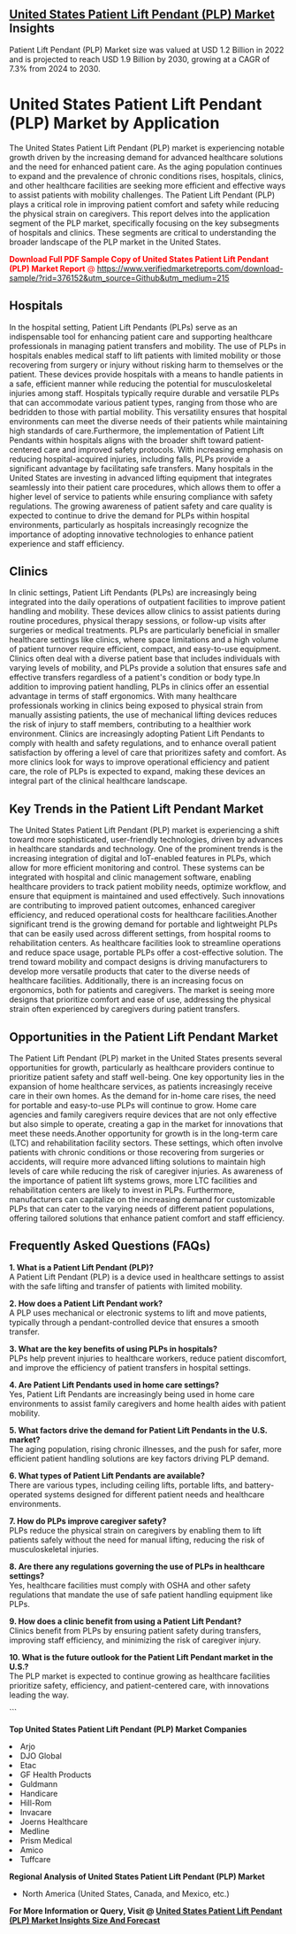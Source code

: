 <h2><a href="https://www.verifiedmarketreports.com/download-sample/?rid=376152&amp;utm_source=Github&amp;utm_medium=215" target="_blank">United States Patient Lift Pendant (PLP) Market</a> Insights</h2><p>Patient Lift Pendant (PLP) Market size was valued at USD 1.2 Billion in 2022 and is projected to reach USD 1.9 Billion by 2030, growing at a CAGR of 7.3% from 2024 to 2030.</p><p><h1>United States Patient Lift Pendant (PLP) Market by Application</h1><p>The United States Patient Lift Pendant (PLP) market is experiencing notable growth driven by the increasing demand for advanced healthcare solutions and the need for enhanced patient care. As the aging population continues to expand and the prevalence of chronic conditions rises, hospitals, clinics, and other healthcare facilities are seeking more efficient and effective ways to assist patients with mobility challenges. The Patient Lift Pendant (PLP) plays a critical role in improving patient comfort and safety while reducing the physical strain on caregivers. This report delves into the application segment of the PLP market, specifically focusing on the key subsegments of hospitals and clinics. These segments are critical to understanding the broader landscape of the PLP market in the United States.<p><span class=""><span style="color: #ff0000;"><strong>Download Full PDF Sample Copy of United States Patient Lift Pendant (PLP) Market Report</strong> @ </span><a href="https://www.verifiedmarketreports.com/download-sample/?rid=376152&amp;utm_source=Github&amp;utm_medium=215" target="_blank">https://www.verifiedmarketreports.com/download-sample/?rid=376152&amp;utm_source=Github&amp;utm_medium=215</a></span></p></p><h2>Hospitals</h2><p>In the hospital setting, Patient Lift Pendants (PLPs) serve as an indispensable tool for enhancing patient care and supporting healthcare professionals in managing patient transfers and mobility. The use of PLPs in hospitals enables medical staff to lift patients with limited mobility or those recovering from surgery or injury without risking harm to themselves or the patient. These devices provide hospitals with a means to handle patients in a safe, efficient manner while reducing the potential for musculoskeletal injuries among staff. Hospitals typically require durable and versatile PLPs that can accommodate various patient types, ranging from those who are bedridden to those with partial mobility. This versatility ensures that hospital environments can meet the diverse needs of their patients while maintaining high standards of care.Furthermore, the implementation of Patient Lift Pendants within hospitals aligns with the broader shift toward patient-centered care and improved safety protocols. With increasing emphasis on reducing hospital-acquired injuries, including falls, PLPs provide a significant advantage by facilitating safe transfers. Many hospitals in the United States are investing in advanced lifting equipment that integrates seamlessly into their patient care procedures, which allows them to offer a higher level of service to patients while ensuring compliance with safety regulations. The growing awareness of patient safety and care quality is expected to continue to drive the demand for PLPs within hospital environments, particularly as hospitals increasingly recognize the importance of adopting innovative technologies to enhance patient experience and staff efficiency.</p><h2>Clinics</h2><p>In clinic settings, Patient Lift Pendants (PLPs) are increasingly being integrated into the daily operations of outpatient facilities to improve patient handling and mobility. These devices allow clinics to assist patients during routine procedures, physical therapy sessions, or follow-up visits after surgeries or medical treatments. PLPs are particularly beneficial in smaller healthcare settings like clinics, where space limitations and a high volume of patient turnover require efficient, compact, and easy-to-use equipment. Clinics often deal with a diverse patient base that includes individuals with varying levels of mobility, and PLPs provide a solution that ensures safe and effective transfers regardless of a patient's condition or body type.In addition to improving patient handling, PLPs in clinics offer an essential advantage in terms of staff ergonomics. With many healthcare professionals working in clinics being exposed to physical strain from manually assisting patients, the use of mechanical lifting devices reduces the risk of injury to staff members, contributing to a healthier work environment. Clinics are increasingly adopting Patient Lift Pendants to comply with health and safety regulations, and to enhance overall patient satisfaction by offering a level of care that prioritizes safety and comfort. As more clinics look for ways to improve operational efficiency and patient care, the role of PLPs is expected to expand, making these devices an integral part of the clinical healthcare landscape.</p><h2>Key Trends in the Patient Lift Pendant Market</h2><p>The United States Patient Lift Pendant (PLP) market is experiencing a shift toward more sophisticated, user-friendly technologies, driven by advances in healthcare standards and technology. One of the prominent trends is the increasing integration of digital and IoT-enabled features in PLPs, which allow for more efficient monitoring and control. These systems can be integrated with hospital and clinic management software, enabling healthcare providers to track patient mobility needs, optimize workflow, and ensure that equipment is maintained and used effectively. Such innovations are contributing to improved patient outcomes, enhanced caregiver efficiency, and reduced operational costs for healthcare facilities.Another significant trend is the growing demand for portable and lightweight PLPs that can be easily used across different settings, from hospital rooms to rehabilitation centers. As healthcare facilities look to streamline operations and reduce space usage, portable PLPs offer a cost-effective solution. The trend toward mobility and compact designs is driving manufacturers to develop more versatile products that cater to the diverse needs of healthcare facilities. Additionally, there is an increasing focus on ergonomics, both for patients and caregivers. The market is seeing more designs that prioritize comfort and ease of use, addressing the physical strain often experienced by caregivers during patient transfers.</p><h2>Opportunities in the Patient Lift Pendant Market</h2><p>The Patient Lift Pendant (PLP) market in the United States presents several opportunities for growth, particularly as healthcare providers continue to prioritize patient safety and staff well-being. One key opportunity lies in the expansion of home healthcare services, as patients increasingly receive care in their own homes. As the demand for in-home care rises, the need for portable and easy-to-use PLPs will continue to grow. Home care agencies and family caregivers require devices that are not only effective but also simple to operate, creating a gap in the market for innovations that meet these needs.Another opportunity for growth is in the long-term care (LTC) and rehabilitation facility sectors. These settings, which often involve patients with chronic conditions or those recovering from surgeries or accidents, will require more advanced lifting solutions to maintain high levels of care while reducing the risk of caregiver injuries. As awareness of the importance of patient lift systems grows, more LTC facilities and rehabilitation centers are likely to invest in PLPs. Furthermore, manufacturers can capitalize on the increasing demand for customizable PLPs that can cater to the varying needs of different patient populations, offering tailored solutions that enhance patient comfort and staff efficiency.</p><h2>Frequently Asked Questions (FAQs)</h2><p><strong>1. What is a Patient Lift Pendant (PLP)?</strong><br> A Patient Lift Pendant (PLP) is a device used in healthcare settings to assist with the safe lifting and transfer of patients with limited mobility.</p><p><strong>2. How does a Patient Lift Pendant work?</strong><br> A PLP uses mechanical or electronic systems to lift and move patients, typically through a pendant-controlled device that ensures a smooth transfer.</p><p><strong>3. What are the key benefits of using PLPs in hospitals?</strong><br> PLPs help prevent injuries to healthcare workers, reduce patient discomfort, and improve the efficiency of patient transfers in hospital settings.</p><p><strong>4. Are Patient Lift Pendants used in home care settings?</strong><br> Yes, Patient Lift Pendants are increasingly being used in home care environments to assist family caregivers and home health aides with patient mobility.</p><p><strong>5. What factors drive the demand for Patient Lift Pendants in the U.S. market?</strong><br> The aging population, rising chronic illnesses, and the push for safer, more efficient patient handling solutions are key factors driving PLP demand.</p><p><strong>6. What types of Patient Lift Pendants are available?</strong><br> There are various types, including ceiling lifts, portable lifts, and battery-operated systems designed for different patient needs and healthcare environments.</p><p><strong>7. How do PLPs improve caregiver safety?</strong><br> PLPs reduce the physical strain on caregivers by enabling them to lift patients safely without the need for manual lifting, reducing the risk of musculoskeletal injuries.</p><p><strong>8. Are there any regulations governing the use of PLPs in healthcare settings?</strong><br> Yes, healthcare facilities must comply with OSHA and other safety regulations that mandate the use of safe patient handling equipment like PLPs.</p><p><strong>9. How does a clinic benefit from using a Patient Lift Pendant?</strong><br> Clinics benefit from PLPs by ensuring patient safety during transfers, improving staff efficiency, and minimizing the risk of caregiver injury.</p><p><strong>10. What is the future outlook for the Patient Lift Pendant market in the U.S.?</strong><br> The PLP market is expected to continue growing as healthcare facilities prioritize safety, efficiency, and patient-centered care, with innovations leading the way.</p>```</p><p><strong>Top United States Patient Lift Pendant (PLP) Market Companies</strong></p><div data-test-id=""><p><li>Arjo</li><li> DJO Global</li><li> Etac</li><li> GF Health Products</li><li> Guldmann</li><li> Handicare</li><li> Hill-Rom</li><li> Invacare</li><li> Joerns Healthcare</li><li> Medline</li><li> Prism Medical</li><li> Amico</li><li> Tuffcare</li></p><div><strong>Regional Analysis of&nbsp;United States Patient Lift Pendant (PLP) Market</strong></div><ul><li dir="ltr"><p dir="ltr">North America&nbsp;(United States, Canada, and Mexico, etc.)</p></li></ul><p><strong>For More Information or Query, Visit @&nbsp;</strong><strong><a href="https://www.verifiedmarketreports.com/product/patient-lift-pendant-plp-market/?utm_source=Github&amp;utm_medium=215" target="_blank">United States Patient Lift Pendant (PLP) Market Insights Size And Forecast</a></strong></p></div>

